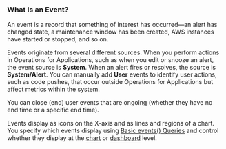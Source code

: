 ### What Is an Event?

An event is a record that something of interest has occurred&mdash;an alert has changed state,
a maintenance window has been created, AWS instances have started or stopped, and so on.

Events originate from several different sources. When you perform actions in Operations for Applications, such as when you edit or snooze an alert, the event source is **System**. When an alert fires or resolves, the source is **System/Alert**. You can manually add **User** events to identify user actions, such as code pushes, that occur outside Operations for Applications but affect metrics within the system.

You can close (end) user events that are ongoing (whether they have no end time or a specific end time).

Events display as icons on the X-axis and as lines and regions of a chart. You specify which events display using [Basic events() Queries](https://docs.wavefront.com/events_queries.html) and control whether they display at the [chart](https://docs.wavefront.com/charts_events_displaying.html) or [dashboard](https://docs.wavefront.com/charts_events_displaying.html#control-event-overlays) level.
